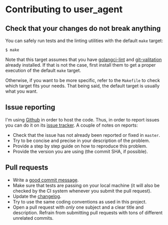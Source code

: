 # Contributing to user_agent

## Check that your changes do not break anything

You can safely run tests and the linting utilities with the default `make` target:

```
$ make
```

Note that this target assumes that you have
[golangci-lint](https://github.com/golangci/golangci-lint) and
[git-valitation](https://github.com/vbatts/git-validation) already installed. If
that is not the case, first install them to get a proper execution of the
default `make` target.

Otherwise, if you want to be more specific, refer to the `Makefile` to check
which target fits your needs. That being said, the default target is usually
what you want.

## Issue reporting

I'm using [Github](https://github.com/HaoweiCh/user_agent) in order to host the
code. Thus, in order to report issues you can do it on its [issue
tracker](https://github.com/HaoweiCh/user_agent/issues). A couple of notes on
reports:

- Check that the issue has not already been reported or fixed in `master`.
- Try to be concise and precise in your description of the problem.
- Provide a step by step guide on how to reproduce this problem.
- Provide the version you are using (the commit SHA, if possible).

## Pull requests

- Write a [good commit message](https://chris.beams.io/posts/git-commit/).
- Make sure that tests are passing on your local machine (it will also be
checked by the CI system whenever you submit the pull request).
- Update the [changelog](./CHANGELOG.md).
- Try to use the same coding conventions as used in this project.
- Open a pull request with *only* one subject and a clear title and
description. Refrain from submitting pull requests with tons of different
unrelated commits.

